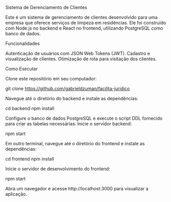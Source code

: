 Sistema de Gerenciamento de Clientes

Este é um sistema de gerenciamento de clientes desenvolvido para uma empresa que oferece serviços de limpeza em residências. Ele foi construído com Node.js no backend e React no frontend, utilizando PostgreSQL como banco de dados.

Funcionalidades

Autenticação de usuários com JSON Web Tokens (JWT).
Cadastro e visualização de clientes.
Otimização de rota para visitação dos clientes.


Como Executar

Clone este repositório em seu computador:

git clone https://github.com/gabrieldzuman/facilita-juridico

Navegue até o diretório do backend e instale as dependências:

cd backend
npm install

Configure o banco de dados PostgreSQL e execute o script DDL fornecido para criar as tabelas necessárias.
Inicie o servidor backend:

npm start

Em outro terminal, navegue até o diretório do frontend e instale as dependências:

cd frontend
npm install

Inicie o servidor de desenvolvimento do frontend:

npm start

Abra um navegador e acesse http://localhost:3000 para visualizar a aplicação.
